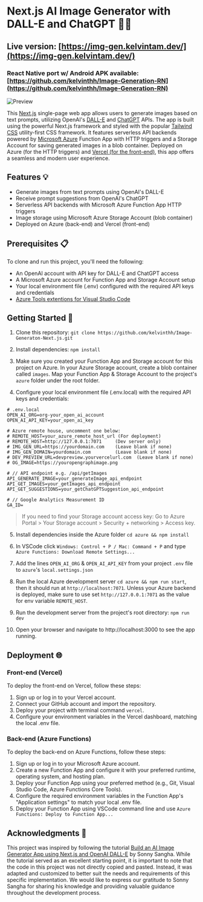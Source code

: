 # Next.js AI Image Generator with DALL-E and ChatGPT 🎨🤖
## Live version: [https://img-gen.kelvintam.dev/](https://img-gen.kelvintam.dev/)
### React Native port w/ Android APK available: [https://github.com/kelvinthh/Image-Generation-RN](https://github.com/kelvinthh/Image-Generation-RN)

![Preview](https://i.imgur.com/i9ORKAW.png)

This [Next.js](https://nextjs.org/) single-page web app allows users to generate images based on text prompts, utilizing OpenAI's [DALL-E](https://openai.com/research/dall-e/) and [ChatGPT](https://platform.openai.com/docs/guides/chat/gpt-3) APIs. The app is built using the powerful Next.js framework and styled with the popular [Tailwind CSS](https://tailwindcss.com/) utility-first CSS framework. It features serverless API backends powered by [Microsoft Azure](https://azure.microsoft.com/) Function App with HTTP triggers and a Storage Account for saving generated images in a blob container. Deployed on Azure (for the HTTP triggers) and [Vercel (for the front-end)](https://vercel.com/), this app offers a seamless and modern user experience.



## Features 💡
* Generate images from text prompts using OpenAI's DALL-E
* Receive prompt suggestions from OpenAI's ChatGPT
* Serverless API backends with Microsoft Azure Function App HTTP triggers
* Image storage using Microsoft Azure Storage Account (blob container)
* Deployed on Azure (back-end) and Vercel (front-end)

## Prerequisites 📋
To clone and run this project, you'll need the following:

* An OpenAI account with API key for DALL-E and ChatGPT access
* A Microsoft Azure account for Function App and Storage Account setup
* Your local environment file (.env) configured with the required API keys and credentials
* [Azure Tools extentions for Visual Studio Code](https://marketplace.visualstudio.com/items?itemName=ms-vscode.vscode-node-azure-pack)

## Getting Started 🚀
1. Clone this repository:
`git clone https://github.com/kelvinthh/Image-Generaton-Next.js.git`
2. Install dependencies:
`npm install`

3. Make sure you created your Function App and Storage account for this project on Azure. In your Azure Storage account, create a blob container called `images`. Map your Function App & Storage Account to the project's `azure` folder under the root folder.

4. Configure your local environment file (.env.local) with the required API keys and credentials:


```
# .env.local
OPEN_AI_ORG=org-your_open_ai_account  
OPEN_AI_API_KEY=your_open_ai_key  

# Azure remote house, uncomment one below:
# REMOTE_HOST=your_azure_remote_host_url (For deployment)
# REMOTE_HOST=http://127.0.0.1:7071 	(Dev server only)
# IMG_GEN_URL=https://yourdomain.com    (Leave blank if none)
# IMG_GEN_DOMAIN=yourdomain.com         (Leave blank if none)
# DEV_PREVIEW_URL=devpreview.yourvercelurl.com  (Leave blank if none)
# OG_IMAGE=https://youropengraphimage.png

# // API endpoint e.g. /api/getImages
API_GENERATE_IMAGE=your_generateImage_api_endpoint
API_GET_IMAGES=your_getImages_api_endpoint
API_GET_SUGGESTIONS=your_getChatGPTSuggestion_api_endpoint

# // Google Analytics Measurement ID
GA_ID=
```

> If you need to find your Storage account access key: Go to Azure Portal > Your Storage account > Security + networking > Access key.

5. Install dependencies inside the Azure folder
`cd azure && npm install`

6. In VSCode click `Windows: Control + P / Mac: Command + P` and type `Azure Functions: Download Remote Settings...`

7. Add the lines `OPEN_AI_ORG` & `OPEN_AI_API_KEY` from your project `.env` file to `azure`'s `local.settings.json`

8. Run the local Azure development server `cd azure && npm run start`, then it should run at `http://localhost:7071`. Unless your Azure backend is deployed, make sure to use set `http://127.0.0.1:7071` as the value for env variable `REMOTE_HOST`. 

9. Run the development server from the project's root directory:
`npm run dev`

10. Open your browser and navigate to http://localhost:3000 to see the app running.

## Deployment 🌐
### Front-end (Vercel)
To deploy the front-end on Vercel, follow these steps:

1. Sign up or log in to your Vercel account.
2. Connect your GitHub account and import the repository.
3. Deploy your project with terminal command `vercel`.
4. Configure your environment variables in the Vercel dashboard, matching the local .env file.

### Back-end (Azure Functions)
To deploy the back-end on Azure Functions, follow these steps:

1. Sign up or log in to your Microsoft Azure account.
2. Create a new Function App and configure it with your preferred runtime, operating system, and hosting plan.
3. Deploy your Function App using your preferred method (e.g., Git, Visual Studio Code, Azure Functions Core Tools).
4. Configure the required environment variables in the Function App's "Application settings" to match your local .env file.
5. Deploy your Function App using VSCode command line and use `Azure Functions: Deploy to Function App...`

## Acknowledgments 🙌

This project was inspired by following the tutorial [Build an AI Image Generator App using Next.js and OpenAI DALL-E](https://www.youtube.com/watch?v=0qHnVYSxZ4k) by Sonny Sangha. While the tutorial served as an excellent starting point, it is important to note that the code in this project was not directly copied and pasted. Instead, it was adapted and customized to better suit the needs and requirements of this specific implementation. We would like to express our gratitude to Sonny Sangha for sharing his knowledge and providing valuable guidance throughout the development process.
